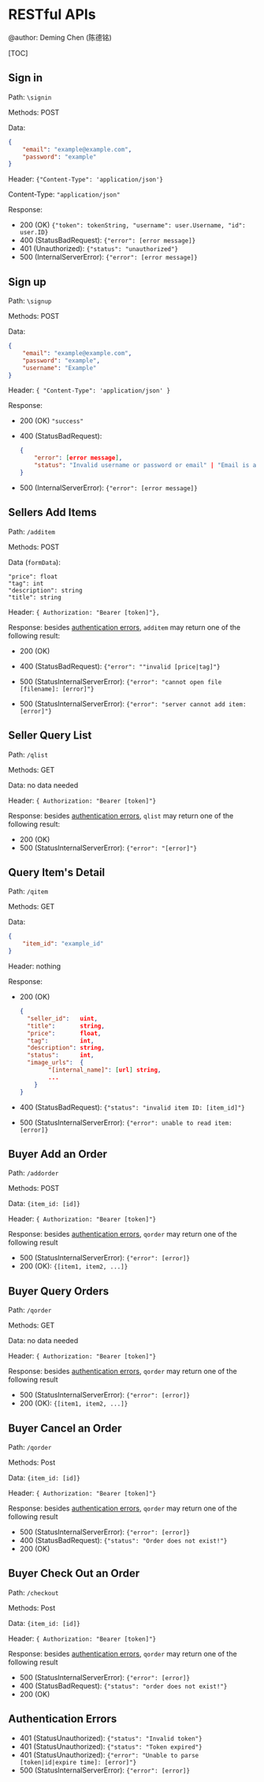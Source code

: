# RESTful APIs

@author: Deming Chen (陈德铭)

[TOC]

## Sign in

Path: `\signin`

Methods: POST

Data:

```json
{
    "email": "example@example.com",
    "password": "example"
}
```

Header: `{"Content-Type": 'application/json'}`

Content-Type: `"application/json" `

Response:

- 200 (OK) `{"token": tokenString, "username": user.Username, "id": user.ID}`
- 400 (StatusBadRequest): `{"error": [error message]}`
- 401 (Unauthorized): `{"status": "unauthorized"}`
- 500 (InternalServerError): `{"error": [error message]}`

## Sign up

Path: `\signup`

Methods: POST

Data:

```json
{
    "email": "example@example.com",
    "password": "example",
    "username": "Example"
}
```

Header: `{ "Content-Type": 'application/json' }`

Response:

- 200 (OK) `"success"`

- 400 (StatusBadRequest): 

  ```json
  {
      "error": [error message],
      "status": "Invalid username or password or email" | "Email is already taken"	
  }
  ```

- 500 (InternalServerError): `{"error": [error message]}`

## Sellers Add Items

Path: `/additem`

Methods: POST

Data (`formData`):

```
"price": float
"tag": int
"description": string
"title": string
```

Header: `{ Authorization: "Bearer [token]"},`

Response: besides [authentication errors](#authErr), `additem` may return one of the following result:

- 200 (OK)

- 400 (StatusBadRequest): `{"error": ""invalid [price|tag]"}`
- 500 (StatusInternalServerError): `{"error": "cannot open file [filename]: [error]"}`
- 500 (StatusInternalServerError): `{"error": "server cannot add item: [error]"}`

## Seller Query List

Path: `/qlist`

Methods: GET

Data: no data needed

Header: `{ Authorization: "Bearer [token]"}`

Response: besides [authentication errors](#authErr), `qlist` may return one of the following result:

- 200 (OK)
- 500 (StatusInternalServerError): `{"error": "[error]"}`

## Query Item's Detail

Path: `/qitem`

Methods: GET

Data:

```json
{
    "item_id": "example_id"
}
```

Header: nothing

Response:

- 200 (OK)

  ```json
  {
  	"seller_id":   uint,
  	"title":       string,
  	"price":       float,
  	"tag":         int,
  	"description": string,
  	"status":      int,
  	"image_urls":  {
          "[internal_name]": [url] string,
          ...
      }
  }
  ```

  

- 400 (StatusBadRequest): `{"status": "invalid item ID: [item_id]"}`

- 500 (StatusInternalServerError): `{"error": unable to read item: [error]}`


## Buyer Add an Order

Path: `/addorder`

Methods: POST

Data: `{item_id: [id]}`

Header: `{ Authorization: "Bearer [token]"}`

Response: besides [authentication errors](#authErr), `qorder` may return one of the following result

- 500 (StatusInternalServerError): `{"error": [error]}`
- 200 (OK): `{[item1, item2, ...]}`

## Buyer Query Orders

Path: `/qorder`

Methods: GET

Data: no data needed

Header: `{ Authorization: "Bearer [token]"}`

Response: besides [authentication errors](#authErr), `qorder` may return one of the following result

- 500 (StatusInternalServerError): `{"error": [error]}`
- 200 (OK): `{[item1, item2, ...]}`

## Buyer Cancel an Order

Path: `/qorder`

Methods: Post

Data: `{item_id: [id]}`

Header: `{ Authorization: "Bearer [token]"}`

Response: besides [authentication errors](#authErr), `qorder` may return one of the following result

- 500 (StatusInternalServerError): `{"error": [error]}`
- 400 (StatusBadRequest): `{"status": "Order does not exist!"}`
- 200 (OK)

## Buyer Check Out an Order

Path: `/checkout`

Methods: Post

Data: `{item_id: [id]}`

Header: `{ Authorization: "Bearer [token]"}`

Response: besides [authentication errors](#authErr), `qorder` may return one of the following result

- 500 (StatusInternalServerError): `{"error": [error]}`
- 400 (StatusBadRequest): `{"status": "order does not exist!"}`
- 200 (OK)

## <a name="authErr">Authentication Errors</a> 

- 401 (StatusUnauthorized): `{"status": "Invalid token"}`
- 401 (StatusUnauthorized): `{"status": "Token expired"}`
- 401 (StatusUnauthorized): `{"error": "Unable to parse [token|id|expire time]: [error]"}`
- 500 (StatusInternalServerError): `{"error": [error]}`
